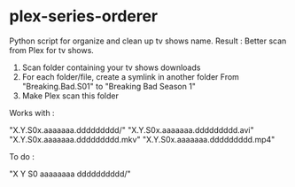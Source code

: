 # plex-series-orderer

Python script for organize and clean up tv shows name. Result : Better scan from Plex for tv shows.
1. Scan folder containing your tv shows downloads
2. For each folder/file, create a symlink in another folder
    From "Breaking.Bad.S01" to "Breaking Bad Season 1"
3. Make Plex scan this folder

Works with :

"X.Y.S0x.aaaaaaa.ddddddddd/"
"X.Y.S0x.aaaaaaa.ddddddddd.avi"
"X.Y.S0x.aaaaaaa.ddddddddd.mkv"
"X.Y.S0x.aaaaaaa.ddddddddd.mp4"

To do : 

"X Y S0 aaaaaaaa dddddddddd/"
